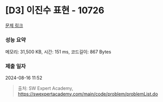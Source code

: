 # [D3] 이진수 표현 - 10726 

[문제 링크](https://swexpertacademy.com/main/code/problem/problemDetail.do?contestProbId=AXRSXf_a9qsDFAXS) 

### 성능 요약

메모리: 31,500 KB, 시간: 151 ms, 코드길이: 867 Bytes

### 제출 일자

2024-08-16 11:52



> 출처: SW Expert Academy, https://swexpertacademy.com/main/code/problem/problemList.do